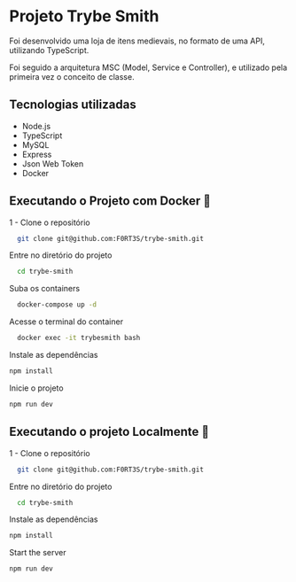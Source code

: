 # Projeto Trybe Smith  
Foi desenvolvido uma loja de itens medievais, no formato de uma API,
utilizando TypeScript.

Foi seguido a arquitetura MSC (Model, Service e Controller), e utilizado
pela primeira vez o conceito de classe.

## Tecnologias utilizadas  
- Node.js  
- TypeScript
- MySQL
- Express
- Json Web Token
- Docker    
 
 
## Executando o Projeto com Docker 🚀   
1 - Clone o repositório 

~~~bash  
  git clone git@github.com:F0RT3S/trybe-smith.git
~~~

Entre no diretório do projeto 

~~~bash  
  cd trybe-smith
~~~

Suba os containers

~~~bash  
  docker-compose up -d
~~~

Acesse o terminal do container 

~~~bash  
  docker exec -it trybesmith bash
~~~

Instale as dependências

~~~bash  
npm install
~~~

Inicie o projeto  

~~~bash  
npm run dev
~~~  

## Executando o projeto Localmente 🚀   
1 - Clone o repositório 

~~~bash  
  git clone git@github.com:F0RT3S/trybe-smith.git
~~~

Entre no diretório do projeto 

~~~bash  
  cd trybe-smith
~~~

Instale as dependências 

~~~bash  
npm install
~~~

Start the server  

~~~bash  
npm run dev
~~~  



